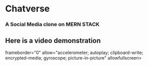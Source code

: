 # Chatverse

### A Social Media clone on MERN STACK

## Here is a video demonstration

<ifarme width="560" height="315" src="demo/Chatverse">frameborder="0" allow="accelerometer; autoplay; clipboard-write; encrypted-media; gyroscope; picture-in-picture" allowfullscreen></iframe>

